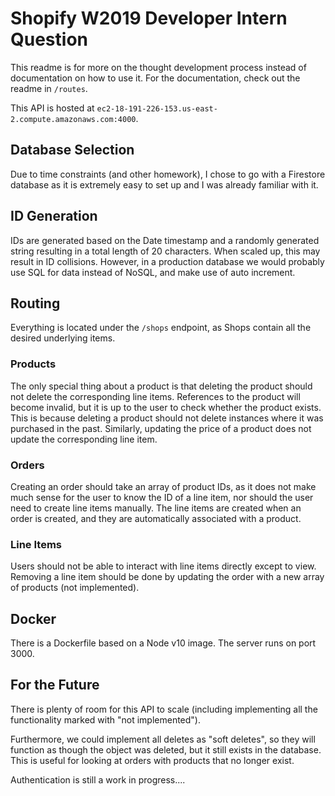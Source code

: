 # Shopify W2019 Developer Intern Question

This readme is for more on the thought development process instead of documentation on how to use it. For the documentation, check out the readme in `/routes`.

This API is hosted at `ec2-18-191-226-153.us-east-2.compute.amazonaws.com:4000`.

## Database Selection

Due to time constraints (and other homework), I chose to go with a Firestore database as it is extremely easy to set up and I was already familiar with it.

## ID Generation

IDs are generated based on the Date timestamp and a randomly generated string resulting in a total length of 20 characters. When scaled up, this may result in ID collisions. However, in a production database we would probably use SQL for data instead of NoSQL, and make use of auto increment.

## Routing

Everything is located under the `/shops` endpoint, as Shops contain all the desired underlying items.

### Products

The only special thing about a product is that deleting the product should not delete the corresponding line items. References to the product will become invalid, but it is up to the user to check whether the product exists. This is because deleting a product should not delete instances where it was purchased in the past. Similarly, updating the price of a product does not update the corresponding line item.

### Orders

Creating an order should take an array of product IDs, as it does not make much sense for the user to know the ID of a line item, nor should the user need to create line items manually. The line items are created when an order is created, and they are automatically associated with a product.

### Line Items

Users should not be able to interact with line items directly except to view. Removing a line item should be done by updating the order with a new array of products (not implemented).

## Docker

There is a Dockerfile based on a Node v10 image. The server runs on port 3000.

## For the Future

There is plenty of room for this API to scale (including implementing all the functionality marked with "not implemented").

Furthermore, we could implement all deletes as "soft deletes", so they will function as though the object was deleted, but it still exists in the database. This is useful for looking at orders with products that no longer exist.

Authentication is still a work in progress....